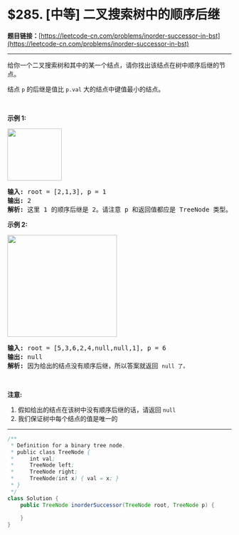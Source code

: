 # $285. [中等] 二叉搜索树中的顺序后继

**题目链接：**[https://leetcode-cn.com/problems/inorder-successor-in-bst](https://leetcode-cn.com/problems/inorder-successor-in-bst)

---

<div class="content__1Y2H">
 <div class="notranslate">
  <p>给你一个二叉搜索树和其中的某一个结点，请你找出该结点在树中顺序后继的节点。</p> 
  <p>结点&nbsp;<code>p</code>&nbsp;的后继是值比&nbsp;<code>p.val</code>&nbsp;大的结点中键值最小的结点。</p> 
  <p>&nbsp;</p> 
  <p><strong>示例 1:</strong></p> 
  <p><img style="height: 117px; width: 122px;" src="/uploads/2019/01/23/285_example_1.PNG" alt=""></p> 
  <pre class="language-text"><strong>输入: </strong>root = [2,1,3], p = 1
<strong>输出: </strong>2
<strong>解析: </strong>这里 1 的顺序后继是 2。请注意 p 和返回值都应是 TreeNode 类型。
</pre> 
  <p><strong>示例&nbsp;2:</strong></p> 
  <p><img style="height: 229px; width: 246px;" src="/uploads/2019/01/23/285_example_2.PNG" alt=""></p> 
  <pre class="language-text"><strong>输入: </strong>root = [5,3,6,2,4,null,null,1], p = 6
<strong>输出: </strong>null
<strong>解析: </strong>因为给出的结点没有顺序后继，所以答案就返回 <code>null 了。</code>
</pre> 
  <p>&nbsp;</p> 
  <p><strong>注意:</strong></p> 
  <ol> 
   <li>假如给出的结点在该树中没有顺序后继的话，请返回&nbsp;<code>null</code></li> 
   <li>我们保证树中每个结点的值是唯一的</li> 
  </ol> 
 </div>
</div>

---

```java
/**
 * Definition for a binary tree node.
 * public class TreeNode {
 *     int val;
 *     TreeNode left;
 *     TreeNode right;
 *     TreeNode(int x) { val = x; }
 * }
 */
class Solution {
    public TreeNode inorderSuccessor(TreeNode root, TreeNode p) {
        
    }
}
```